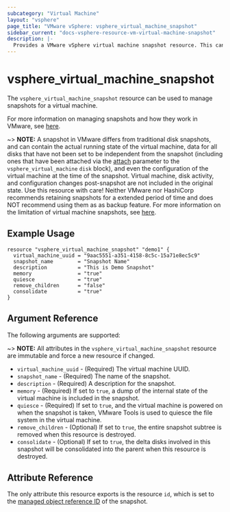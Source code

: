```yaml
---
subcategory: "Virtual Machine"
layout: "vsphere"
page_title: "VMware vSphere: vsphere_virtual_machine_snapshot"
sidebar_current: "docs-vsphere-resource-vm-virtual-machine-snapshot"
description: |-
  Provides a VMware vSphere virtual machine snapshot resource. This can be used to create and delete virtual machine snapshots.
---
```


# vsphere\_virtual\_machine\_snapshot

The `vsphere_virtual_machine_snapshot` resource can be used to manage snapshots
for a virtual machine.

For more information on managing snapshots and how they work in VMware, see
[here][ext-vm-snapshot-management].

[ext-vm-snapshot-management]: https://techdocs.broadcom.com/us/en/vmware-cis/vsphere/vsphere/8-0/vsphere-single-host-management-vmware-host-client-8-0/virtual-machine-management-with-the-vsphere-host-client-vSphereSingleHostManagementVMwareHostClient/managing-virtual-machines-in-the-vsphere-host-client-vSphereSingleHostManagementVMwareHostClient/using-snapshots-to-manage-virtual-machines-vSphereSingleHostManagementVMwareHostClient.html

~> **NOTE:** A snapshot in VMware differs from traditional disk snapshots, and
can contain the actual running state of the virtual machine, data for all disks
that have not been set to be independent from the snapshot (including ones that
have been attached via the [attach][docs-vsphere-virtual-machine-disk-attach]
parameter to the `vsphere_virtual_machine` `disk` block), and even the
configuration of the virtual machine at the time of the snapshot. Virtual
machine, disk activity, and configuration changes post-snapshot are not
included in the original state. Use this resource with care! Neither VMware nor
HashiCorp recommends retaining snapshots for a extended period of time and does
NOT recommend using them as as backup feature. For more information on the
limitation of virtual machine snapshots, see [here][ext-vm-snap-limitations].

[docs-vsphere-virtual-machine-disk-attach]: /docs/providers/vsphere/r/virtual_machine.html#attach
[ext-vm-snap-limitations]: https://techdocs.broadcom.com/us/en/vmware-cis/vsphere/vsphere/8-0/vsphere-virtual-machine-administration-guide-8-0/managing-virtual-machinesvsphere-vm-admin/using-snapshots-to-manage-virtual-machinesvsphere-vm-admin/snapshot-file-names-and-descriptionvsphere-vm-admin.html

## Example Usage

```hcl
resource "vsphere_virtual_machine_snapshot" "demo1" {
  virtual_machine_uuid = "9aac5551-a351-4158-8c5c-15a71e8ec5c9"
  snapshot_name        = "Snapshot Name"
  description          = "This is Demo Snapshot"
  memory               = "true"
  quiesce              = "true"
  remove_children      = "false"
  consolidate          = "true"
}
```

## Argument Reference

The following arguments are supported:

~> **NOTE:** All attributes in the `vsphere_virtual_machine_snapshot` resource
are immutable and force a new resource if changed.

* `virtual_machine_uuid` - (Required) The virtual machine UUID.
* `snapshot_name` - (Required) The name of the snapshot.
* `description` - (Required) A description for the snapshot.
* `memory` - (Required) If set to `true`, a dump of the internal state of the
  virtual machine is included in the snapshot.
* `quiesce` - (Required) If set to `true`, and the virtual machine is powered
  on when the snapshot is taken, VMware Tools is used to quiesce the file
  system in the virtual machine.
* `remove_children` - (Optional) If set to `true`, the entire snapshot subtree
  is removed when this resource is destroyed.
* `consolidate` - (Optional) If set to `true`, the delta disks involved in this
  snapshot will be consolidated into the parent when this resource is
  destroyed.

## Attribute Reference

The only attribute this resource exports is the resource `id`, which is set to
the [managed object reference ID][docs-about-morefs] of the snapshot.

[docs-about-morefs]: /docs/providers/vsphere/index.html#use-of-managed-object-references-by-the-vsphere-provider
